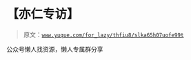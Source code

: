 # 【亦仁专访】

> 原文：[`www.yuque.com/for_lazy/thfiu8/slka65h07uofe99t`](https://www.yuque.com/for_lazy/thfiu8/slka65h07uofe99t)



公众号懒人找资源，懒人专属群分享